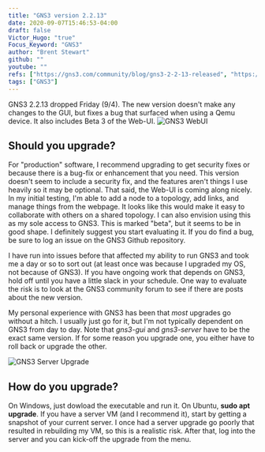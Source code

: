 ```yaml
---
title: "GNS3 version 2.2.13"
date: 2020-09-07T15:46:53-04:00
draft: false
Victor_Hugo: "true"
Focus_Keyword: "GNS3"
author: "Brent Stewart"
github: ""
youtube: ""
refs: ["https://gns3.com/community/blog/gns3-2-2-13-released", "https://github.com/GNS3/gns3-gui/releases"]
tags: ["GNS3"]
---
```


GNS3 2.2.13 dropped Friday (9/4).  The new version doesn't make any changes to the GUI, but fixes a bug that surfaced when using a Qemu device.  It also includes Beta 3 of the Web-UI.
![GNS3 WebUI](/GNS3WebUI.png#center)

## Should you upgrade?
For "production" software, I recommend upgrading to get security fixes or because there is a bug-fix or enhancement that you need.  This version doesn't seem to include a security fix, and the features aren't things I use heavily so it may be optional.  That said, the Web-UI is coming along nicely.  In my initial testing, I'm able to add a node to a topology, add links, and manage things from the webpage.  It looks like this would make it easy to collaborate with others on a shared topology.  I can also envision using this as my sole access to GNS3.  This is marked "beta", but it seems to be in good shape.  I definitely suggest you start evaluating it.  If you do find a bug, be sure to log an issue on the GNS3 Github repository.

I have run into issues before that affected my ability to run GNS3 and took me a day or so to sort out (at least once was because I upgraded my OS, not because of GNS3).  If you have ongoing work that depends on GNS3, hold off until you have a little slack in your schedule.  One way to evaluate the risk is to look at the GNS3 community forum to see if there are posts about the new version.

My personal experience with GNS3 has been that _most_ upgrades go without a hitch.  I usually just go for it, but I'm not typically dependent on GNS3 from day to day.  Note that _gns3-gui_ and _gns3-server_ have to be the exact same version.  If for some reason you upgrade one, you either have to roll back or upgrade the other.

![GNS3 Server Upgrade](/GNS3ServerUpgrade.png#center)
## How do you upgrade?
On Windows, just dowload the executable and run it.  On Ubuntu, __sudo apt upgrade__.  If you have a server VM (and I recommend it), start by getting a snapshot of your current server.  I once had a server upgrade go poorly that resulted in rebuilding my VM, so this is a realistic risk.  After that, log into the server and you can kick-off the upgrade from the menu.  

